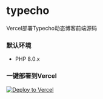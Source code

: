 # typecho
Vercel部署Typecho动态博客前端源码

### 默认环境
- PHP 8.0.x

### 一键部署到Vercel

[![Deploy to Vercel](https://vercel.com/button)](https://vercel.com/import/project?template=https://github.com/pbloods/typecho/)
